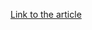 [Link to the article](https://blog.eclecticiq.com/eclecticiq-monthly-vulnerability-trend-report-april-2019?hsLang=en)
